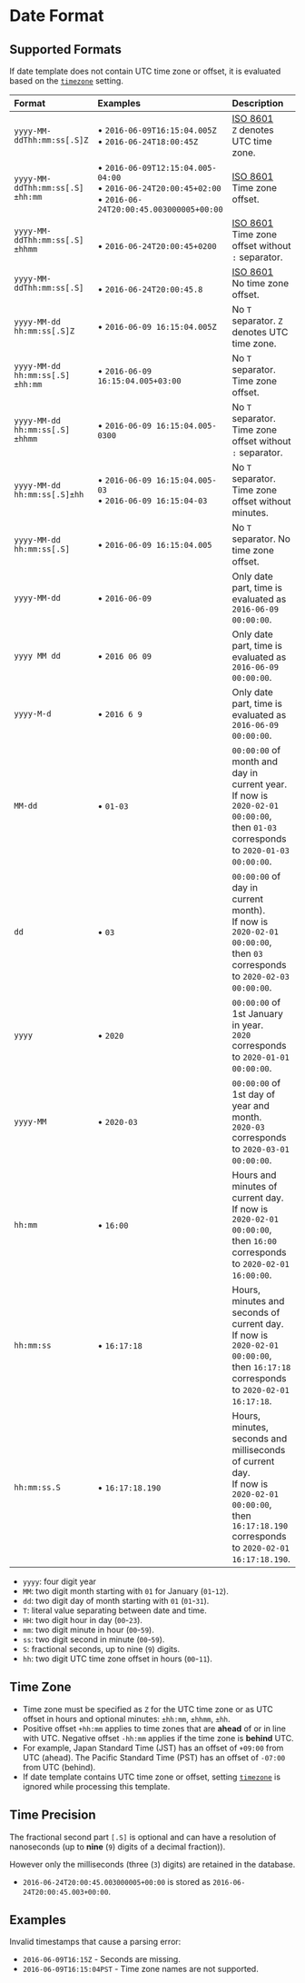 # Date Format

## Supported Formats

If date template does not contain UTC time zone or offset, it is evaluated based on the [`timezone`](../widgets/shared/README.md#timezone) setting.

|Format|Examples|Description|
|:---|:---|:---|
|`yyyy-MM-ddThh:mm:ss[.S]Z`|<span>&#8226;</span> `2016-06-09T16:15:04.005Z`<br><span>&#8226;</span> `2016-06-24T18:00:45Z`|[ISO 8601](https://www.iso.org/iso-8601-date-and-time-format.html)<br>`Z` denotes UTC time zone. |
|`yyyy-MM-ddThh:mm:ss[.S]±hh:mm`|<span>&#8226;</span> `2016-06-09T12:15:04.005-04:00`<br><span>&#8226;</span> `2016-06-24T20:00:45+02:00`<br><span>&#8226;</span> `2016-06-24T20:00:45.003000005+00:00`|[ISO 8601](https://www.iso.org/iso-8601-date-and-time-format.html)<br>Time zone offset.|
|`yyyy-MM-ddThh:mm:ss[.S]±hhmm`|<br><span>&#8226;</span> `2016-06-24T20:00:45+0200`|[ISO 8601](https://www.iso.org/iso-8601-date-and-time-format.html)<br>Time zone offset without `:` separator.|
|`yyyy-MM-ddThh:mm:ss[.S]`|<br><span>&#8226;</span> `2016-06-24T20:00:45.8`|[ISO 8601](https://www.iso.org/iso-8601-date-and-time-format.html)<br>No time zone offset.|
|`yyyy-MM-dd hh:mm:ss[.S]Z`|<span>&#8226;</span> `2016-06-09 16:15:04.005Z`|No `T` separator. `Z` denotes UTC time zone. |
|`yyyy-MM-dd hh:mm:ss[.S]±hh:mm`|<span>&#8226;</span> `2016-06-09 16:15:04.005+03:00`|No `T` separator. Time zone offset. |
|`yyyy-MM-dd hh:mm:ss[.S]±hhmm`|<span>&#8226;</span> `2016-06-09 16:15:04.005-0300`|No `T` separator. Time zone offset without `:` separator.|
|`yyyy-MM-dd hh:mm:ss[.S]±hh`|<span>&#8226;</span> `2016-06-09 16:15:04.005-03`<br><span>&#8226;</span> `2016-06-09 16:15:04-03`|No `T` separator. Time zone offset without minutes.|
|`yyyy-MM-dd hh:mm:ss[.S]`|<span>&#8226;</span> `2016-06-09 16:15:04.005`|No `T` separator. No time zone offset.|
|`yyyy-MM-dd`|<span>&#8226;</span> `2016-06-09`|Only date part, time is evaluated as `2016-06-09 00:00:00`.|
|`yyyy MM dd`|<span>&#8226;</span> `2016 06 09`|Only date part, time is evaluated as `2016-06-09 00:00:00`.|
|`yyyy-M-d`|<span>&#8226;</span> `2016 6 9`|Only date part, time is evaluated as `2016-06-09 00:00:00`.|
|`MM-dd`|<span>&#8226;</span> `01-03`|`00:00:00` of month and day in current year. <br>If now is `2020-02-01 00:00:00`, then `01-03` corresponds to `2020-01-03 00:00:00`.|
|`dd`|<span>&#8226;</span> `03`|`00:00:00` of day in current month).<br>If now is `2020-02-01 00:00:00`, then `03` corresponds to `2020-02-03 00:00:00`.|
|`yyyy`|<span>&#8226;</span> `2020`|`00:00:00` of 1st January in year.<br> `2020` corresponds to `2020-01-01 00:00:00`.|
|`yyyy-MM`|<span>&#8226;</span> `2020-03`|`00:00:00` of 1st day of year and month.<br>`2020-03` corresponds to `2020-03-01 00:00:00`.|
|`hh:mm`|<span>&#8226;</span> `16:00`|Hours and minutes of current day.<br>If now is `2020-02-01 00:00:00`, then `16:00` corresponds to `2020-02-01 16:00:00`.|
|`hh:mm:ss`|<span>&#8226;</span> `16:17:18`|Hours, minutes and seconds of current day.<br>If now is `2020-02-01 00:00:00`, then `16:17:18` corresponds to `2020-02-01 16:17:18`.|
|`hh:mm:ss.S`|<span>&#8226;</span> `16:17:18.190`|Hours, minutes, seconds and milliseconds of current day.<br>If now is `2020-02-01 00:00:00`, then `16:17:18.190` corresponds to `2020-02-01 16:17:18.190`.|

* `yyyy`: four digit year
* `MM`: two digit month starting with `01` for January (`01`-`12`).
* `dd`: two digit day of month starting with `01` (`01`-`31`).
* `T`: literal value separating between date and time.
* `HH`: two digit hour in day (`00`-`23`).
* `mm`: two digit minute in hour (`00`-`59`).
* `ss`: two digit second in minute (`00`-`59`).
* `S`: fractional seconds, up to nine (`9`) digits.
* `hh`: two digit UTC time zone offset in hours (`00`-`11`).

## Time Zone

* Time zone must be specified as `Z` for the UTC time zone or as UTC offset in hours and optional minutes: `±hh:mm`, `±hhmm`, `±hh`.
* Positive offset `+hh:mm` applies to time zones that are **ahead** of or in line with UTC. Negative offset `-hh:mm` applies if the time zone is **behind** UTC.
* For example, Japan Standard Time (JST) has an offset of `+09:00` from UTC (ahead). The Pacific Standard Time (PST) has an offset of `-07:00` from UTC (behind).
* If date template contains UTC time zone or offset, setting [`timezone`](../widgets/shared/README.md#timezone) is ignored while processing this template.

## Time Precision

The fractional second part `[.S]` is optional and can have a resolution of nanoseconds (up to **nine** (`9`) digits of a decimal fraction)).

However only the milliseconds (three (`3`) digits) are retained in the database.

* `2016-06-24T20:00:45.003000005+00:00` is stored as `2016-06-24T20:00:45.003+00:00`.

## Examples

Invalid timestamps that cause a parsing error:

* `2016-06-09T16:15Z` - Seconds are missing.
* `2016-06-09T16:15:04PST` - Time zone names are not supported.
